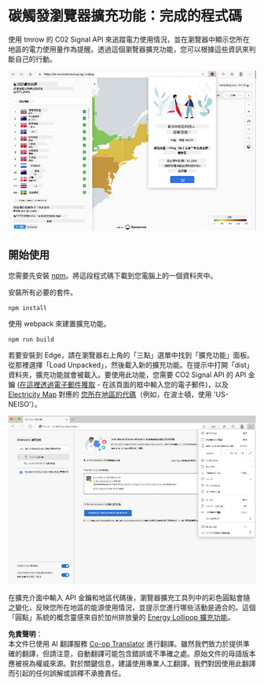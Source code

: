 <!--
CO_OP_TRANSLATOR_METADATA:
{
  "original_hash": "3f5e6821e0febccfc5d05e7c944d9e3d",
  "translation_date": "2025-08-26T00:01:04+00:00",
  "source_file": "5-browser-extension/solution/translation/README.ja.md",
  "language_code": "mo"
}
-->
# 碳觸發瀏覽器擴充功能：完成的程式碼

使用 tmrow 的 C02 Signal API 來追蹤電力使用情況，並在瀏覽器中顯示您所在地區的電力使用量作為提醒。透過這個瀏覽器擴充功能，您可以根據這些資訊來判斷自己的行動。

![extension screenshot](../../../../../translated_images/extension-screenshot.0e7f5bfa110e92e3875e1bc9405edd45a3d2e02963e48900adb91926a62a5807.mo.png)

## 開始使用

您需要先安裝 [npm](https://npmjs.com)。將這段程式碼下載到您電腦上的一個資料夾中。

安裝所有必要的套件。

```
npm install
```

使用 webpack 來建置擴充功能。

```
npm run build
```

若要安裝到 Edge，請在瀏覽器右上角的「三點」選單中找到「擴充功能」面板。從那裡選擇「Load Unpacked」，然後載入新的擴充功能。在提示中打開「dist」資料夾，擴充功能就會被載入。要使用此功能，您需要 CO2 Signal API 的 API 金鑰 ([在這裡透過電子郵件獲取](https://www.co2signal.com/) - 在該頁面的框中輸入您的電子郵件)，以及 [Electricity Map](https://www.electricitymap.org/map) 對應的 [您所在地區的代碼](http://api.electricitymap.org/v3/zones)（例如，在波士頓，使用 'US-NEISO'）。

![installing](../../../../../translated_images/install-on-edge.78634f02842c48283726c531998679a6f03a45556b2ee99d8ff231fe41446324.mo.png)

在擴充介面中輸入 API 金鑰和地區代碼後，瀏覽器擴充工具列中的彩色圓點會隨之變化，反映您所在地區的能源使用情況，並提示您進行哪些活動是適合的。這個「圓點」系統的概念靈感來自於加州排放量的 [Energy Lollipop 擴充功能](https://energylollipop.com/)。

**免責聲明**：  
本文件已使用 AI 翻譯服務 [Co-op Translator](https://github.com/Azure/co-op-translator) 進行翻譯。雖然我們致力於提供準確的翻譯，但請注意，自動翻譯可能包含錯誤或不準確之處。原始文件的母語版本應被視為權威來源。對於關鍵信息，建議使用專業人工翻譯。我們對因使用此翻譯而引起的任何誤解或誤釋不承擔責任。